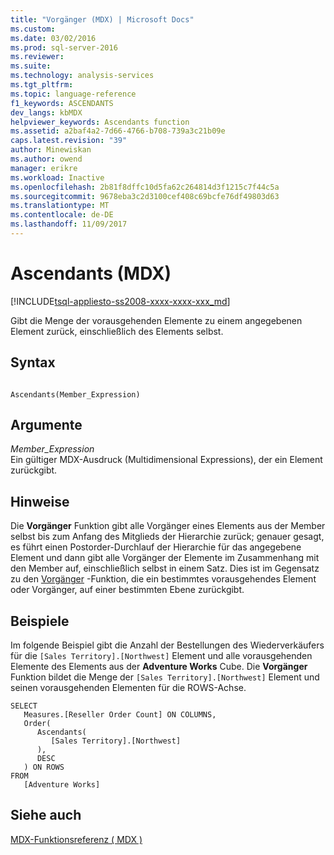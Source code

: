 ```yaml
---
title: "Vorgänger (MDX) | Microsoft Docs"
ms.custom: 
ms.date: 03/02/2016
ms.prod: sql-server-2016
ms.reviewer: 
ms.suite: 
ms.technology: analysis-services
ms.tgt_pltfrm: 
ms.topic: language-reference
f1_keywords: ASCENDANTS
dev_langs: kbMDX
helpviewer_keywords: Ascendants function
ms.assetid: a2baf4a2-7d66-4766-b708-739a3c21b09e
caps.latest.revision: "39"
author: Minewiskan
ms.author: owend
manager: erikre
ms.workload: Inactive
ms.openlocfilehash: 2b81f8dffc10d5fa62c264814d3f1215c7f44c5a
ms.sourcegitcommit: 9678eba3c2d3100cef408c69bcfe76df49803d63
ms.translationtype: MT
ms.contentlocale: de-DE
ms.lasthandoff: 11/09/2017
---
```

# <a name="ascendants-mdx"></a>Ascendants (MDX)
[!INCLUDE[tsql-appliesto-ss2008-xxxx-xxxx-xxx_md](../includes/tsql-appliesto-ss2008-xxxx-xxxx-xxx-md.md)]

  Gibt die Menge der vorausgehenden Elemente zu einem angegebenen Element zurück, einschließlich des Elements selbst.  
  
## <a name="syntax"></a>Syntax  
  
```  
  
Ascendants(Member_Expression)  
```  
  
## <a name="arguments"></a>Argumente  
 *Member_Expression*  
 Ein gültiger MDX-Ausdruck (Multidimensional Expressions), der ein Element zurückgibt.  
  
## <a name="remarks"></a>Hinweise  
 Die **Vorgänger** Funktion gibt alle Vorgänger eines Elements aus der Member selbst bis zum Anfang des Mitglieds der Hierarchie zurück; genauer gesagt, es führt einen Postorder-Durchlauf der Hierarchie für das angegebene Element und dann gibt alle Vorgänger der Elemente im Zusammenhang mit den Member auf, einschließlich selbst in einem Satz. Dies ist im Gegensatz zu den [Vorgänger](../mdx/ancestor-mdx.md) -Funktion, die ein bestimmtes vorausgehendes Element oder Vorgänger, auf einer bestimmten Ebene zurückgibt.  
  
## <a name="examples"></a>Beispiele  
 Im folgende Beispiel gibt die Anzahl der Bestellungen des Wiederverkäufers für die `[Sales Territory].[Northwest]` Element und alle vorausgehenden Elemente des Elements aus der **Adventure Works** Cube. Die **Vorgänger** Funktion bildet die Menge der `[Sales Territory].[Northwest]` Element und seinen vorausgehenden Elementen für die ROWS-Achse.  
  
```  
SELECT  
   Measures.[Reseller Order Count] ON COLUMNS,  
   Order(  
      Ascendants(  
         [Sales Territory].[Northwest]  
      ),  
      DESC  
   ) ON ROWS  
FROM  
   [Adventure Works]  
```  
  
## <a name="see-also"></a>Siehe auch  
 [MDX-Funktionsreferenz &#40; MDX &#41;](../mdx/mdx-function-reference-mdx.md)  
  
  
